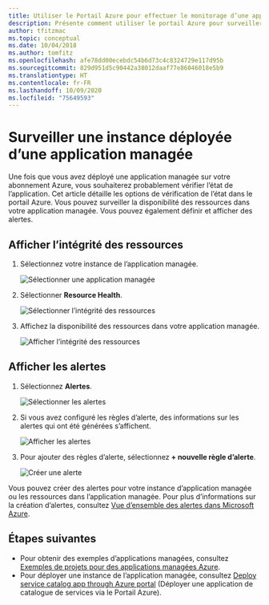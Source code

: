 ```yaml
---
title: Utiliser le Portail Azure pour effectuer le monitorage d’une application managée
description: Présente comment utiliser le portail Azure pour surveiller la disponibilité et les alertes pour une application managée.
author: tfitzmac
ms.topic: conceptual
ms.date: 10/04/2018
ms.author: tomfitz
ms.openlocfilehash: afe78dd00ecebdc54b6d73c4c8324729e117d95b
ms.sourcegitcommit: 829d951d5c90442a38012daaf77e86046018e5b9
ms.translationtype: HT
ms.contentlocale: fr-FR
ms.lasthandoff: 10/09/2020
ms.locfileid: "75649593"
---
```

# <a name="monitor-a-deployed-instance-of-a-managed-application"></a>Surveiller une instance déployée d’une application managée

Une fois que vous avez déployé une application managée sur votre abonnement Azure, vous souhaiterez probablement vérifier l’état de l’application. Cet article détaille les options de vérification de l’état dans le portail Azure. Vous pouvez surveiller la disponibilité des ressources dans votre application managée. Vous pouvez également définir et afficher des alertes.

## <a name="view-resource-health"></a>Afficher l’intégrité des ressources

1. Sélectionnez votre instance de l’application managée.

   ![Sélectionner une application managée](./media/monitor-managed-application-portal/select-managed-application.png)

1. Sélectionner **Resource Health**.

   ![Sélectionner l’intégrité des ressources](./media/monitor-managed-application-portal/select-resource-health.png)

1. Affichez la disponibilité des ressources dans votre application managée.

   ![Afficher l’intégrité des ressources](./media/monitor-managed-application-portal/view-health.png)

## <a name="view-alerts"></a>Afficher les alertes

1. Sélectionnez **Alertes**.

   ![Sélectionner les alertes](./media/monitor-managed-application-portal/select-alerts.png)

1. Si vous avez configuré les règles d’alerte, des informations sur les alertes qui ont été générées s’affichent.

   ![Afficher les alertes](./media/monitor-managed-application-portal/view-alerts.png)

1. Pour ajouter des règles d’alerte, sélectionnez **+ nouvelle règle d’alerte**.

   ![Créer une alerte](./media/monitor-managed-application-portal/create-new-alert.png)

Vous pouvez créer des alertes pour votre instance d’application managée ou les ressources dans l’application managée. Pour plus d’informations sur la création d’alertes, consultez [Vue d’ensemble des alertes dans Microsoft Azure](../../azure-monitor/platform/alerts-overview.md).

## <a name="next-steps"></a>Étapes suivantes

* Pour obtenir des exemples d’applications managées, consultez [Exemples de projets pour des applications managées Azure](sample-projects.md).
* Pour déployer une instance de l’application managée, consultez [Deploy service catalog app through Azure portal](deploy-service-catalog-quickstart.md) (Déployer une application de catalogue de services via le Portail Azure).
